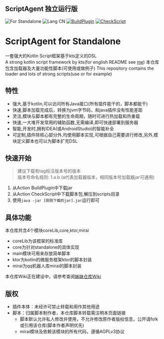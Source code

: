 ## ScriptAgent 独立运行版

![For Standalone](https://img.shields.io/badge/For-Standalone-orange)
![Lang CN](https://img.shields.io/badge/Lang-ZH--CN-blue)
[![BuildPlugin](https://github.com/way-zer/ScriptAgentStandalone/actions/workflows/buildPlugin.yml/badge.svg)](https://github.com/way-zer/ScriptAgentStandalone/actions/workflows/buildPlugin.yml)
[![CheckScript](https://github.com/way-zer/ScriptAgentStandalone/actions/workflows/checkScripts.yml/badge.svg)](https://github.com/way-zer/ScriptAgentStandalone/actions/workflows/checkScripts.yml)

# ScriptAgent for Standalone

一套强大的Kotlin Script框架基于kts定义的DSL  
A strong kotlin script framework by kts(for english README see [me](./README_en.md))
本仓库包含加载器及大量功能性脚本(可使用或做例子)
This repository contains the loader and lots of strong scripts(use or for example)

## 特性

- 强大,基于kotlin,可以访问所有Java接口(所有插件能干的，脚本都能干)
- 快速,脚本加载完成后，转换为jvm字节码，和java插件没有性能差距
- 灵活,模块与脚本都有完整的生命周期，随时可进行热加载和热重载
- 快速,一大堆开发常用的辅助函数,无需编译,即可快速部署到服务器
- 智能,开发时,拥有IDEA(或AndroidStudio)的智能补全
- 可定制,插件除核心部分外,均使用脚本实现,可根据自己需要进行修改,另外,模块定义脚本也可以为脚本扩充DSL

## 快速开始

> 建议下载有tag标注版本号的版本  
> 版本号命名规则: 1.a.b (a代表加载器版本，相同版本号加载器jar可通用)

1. 从Action BuildPlugin中下载jar
2. 从Action CheckScript中下载脚本包,解压到scripts目录
3. 使用```java -jar [刚刚下载的jar].jar```运行即可

## 具体功能

本仓库共含4个模块coreLib,core,ktor,mirai

* coreLib为该框架的标准库
* core为针对standalone的具体实现
* main模块可用来存放简单脚本
* ktor为kotlin的微服务框架ktor的脚本封装
* mirai为qq机器人库mirai的脚本封装

本仓库Wiki正在建设中，请参考查阅[姊妹仓库Wiki](https://github.com/way-zer/ScriptAgent4MindustryExt/wiki)

## 版权

- 插件本体：未经许可禁止转载和用作其他用途
- 脚本：归属脚本制作者，本仓库脚本转载需注明本页面链接
    - 脚本默认允许私人修改并使用，不允许修改原作者版权信息，公开请folk或引用该仓库(脚本作者声明优先)
    - mirai模块及依赖该模块的所有代码，遵循AGPLv3协议
